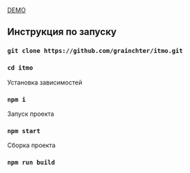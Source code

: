 [DEMO](https://grainchter.github.io/itmo/)

## Инструкция по запуску

### `git clone https://github.com/grainchter/itmo.git`

### `cd itmo`

Установка зависимостей

### `npm i`

Запуск проекта

### `npm start`

Сборка проекта

### `npm run build`

